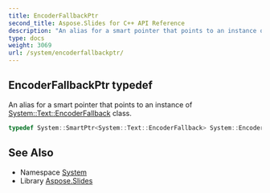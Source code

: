 ```yaml
---
title: EncoderFallbackPtr
second_title: Aspose.Slides for C++ API Reference
description: "An alias for a smart pointer that points to an instance of System::Text::EncoderFallback class."
type: docs
weight: 3069
url: /system/encoderfallbackptr/
---
```

## EncoderFallbackPtr typedef


An alias for a smart pointer that points to an instance of [System::Text::EncoderFallback](../../system.text/encoderfallback/) class.

```cpp
typedef System::SmartPtr<System::Text::EncoderFallback> System::EncoderFallbackPtr
```

## See Also

* Namespace [System](../)
* Library [Aspose.Slides](../../)